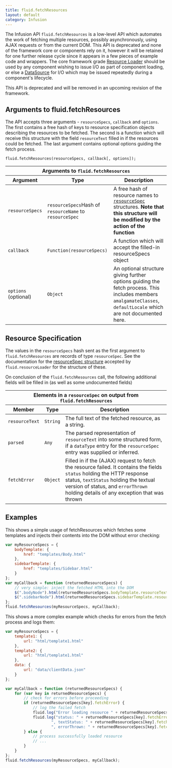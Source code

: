 ```yaml
---
title: fluid.fetchResources
layout: default
category: Infusion
---
```


The Infusion API `fluid.fetchResources` is a low-level API which automates the work of fetching multiple resources,
possibly asynchronously, using AJAX requests or from the current DOM. This API is deprecated and none of the framework
core or components rely on it, however it will be retained for one further release cycle since it appears in a few
pieces of example code and wrappers. The core framework grade [Resource Loader](ResourceLoader.md) should be used
by any component wishing to issue I/O as part of component loading, or else a 
[DataSource](https://github.com/fluid-project/kettle/blob/master/docs/DataSources.md) for I/O which may be issued
repeatedly during a component's lifecycle. 

This API is deprecated and will be removed in an upcoming revision of the framework.

## Arguments to fluid.fetchResources

The API accepts three arguments - `resourceSpecs`, `callback` and `options`. The first contains a free hash of keys to
resource specification objects describing the resources to be fetched. The second is a function which will receive this
structure with the field `resourceText` filled in if the resources could be fetched. The last argument contains optional
options guiding the fetch process.

```snippet
fluid.fetchResources(resourceSpecs, callback[, options]);
```

<table>
    <thead>
        <tr>
            <th colspan="3">Arguments to <code>fluid.fetchResources</code></th>
        </tr>
        <tr>
            <th>Argument</th>
            <th>Type</th>
            <th>Description</th>
        </tr>
    </thead>
    <tbody>
        <tr>
            <td><code>resourceSpecs</code></td>
            <td><code>resourceSpecs</code>Hash of <code>resourceName</code> to <code>resourceSpec</code></td>
            <td>
                A free hash of resource names to <a href="#resource-specification"><code>resourceSpec</code></a>
                structures. <b><strong>Note that this structure will be modified by the action of the
                function</strong></b>
            </td>
        </tr>
        <tr>
            <td><code>callback</code></td>
            <td><code>Function(resourceSpecs)</code></td>
            <td>A function which will accept the filled-in resourceSpecs object</td>
        </tr>
        <tr>
            <td><code>options</code> (optional)</td>
            <td><code>Object</code></td>
            <td>
                An optional structure giving further options guiding the fetch process. This includes members
                <code>amalgamateClasses</code>, <code>defaultLocale</code> which are not documented here.
            </td>
        </tr>
    </tbody>
</table>

## Resource Specification

The values in the `resourceSpecs` hash sent as the first argument to `fluid.fetchResources` are records of type
`resourceSpec`. See the documentation for the [resourceSpec structure](ResourceLoader.md#resourcespec-structure) 
accepted by ``fluid.resourceLoader`` for the structure of these.

On conclusion of the `fluid.fetchResources` call, the following additional fields will be filled in (as well as some
undocumented fields)

<table>
    <thead>
        <tr>
            <th colspan="3">Elements in a <code>resourceSpec</code> on output from <code>fluid.fetchResources</code></th>
        </tr>
        <tr>
            <th>Member</th>
            <th>Type</th>
            <th>Description</th>
        </tr>
    </thead>
    <tbody>
        <tr>
            <td><code>resourceText</code></td>
            <td><code>String</code></td>
            <td>The full text of the fetched resource, as a string.</td>
        </tr>
        <tr>
            <td><code>parsed</code></td>
            <td><code>Any</code></td>
            <td>The parsed representation of <code>resourceText</code> into some structured form, if a <code>dataType</code> entry
            for the <code>resourceSpec</code> entry was supplied or inferred.</td>
        </tr>
        <tr>
            <td><code>fetchError</code></td>
            <td><code>Object</code></td>
            <td>
                Filled in if the (AJAX) request to fetch the resource failed. It contains the fields <code>status</code>
                holding the HTTP response status, <code>textStatus</code> holding the textual version of status, and
                <code>errorThrown</code> holding details of any exception that was thrown
            </td>
        </tr>
    </tbody>
</table>

## Examples

This shows a simple usage of fetchResources which fetches some templates and injects their contents into the DOM without
error checking:

```javascript
var myResourceSpecs = {
    bodyTemplate: {
        href: "templates/Body.html"
    },
    sidebarTemplate: {
        href: "templates/Sidebar.html"
    }
};
var myCallback = function (returnedResourceSpecs) {
    // very simple: inject the fetched HTML into the DOM
    $(".bodyNode").html(returnedResourceSpecs.bodyTemplate.resourceText);
    $(".sidebarNode").html(returnedResourceSpecs.sidebarTemplate.resourceText);
};
fluid.fetchResources(myResourceSpecs, myCallback);
```

This shows a more complex example which checks for errors from the fetch process and logs them:

```javascript
var myResourceSpecs = {
    template1: {
        url: "html/template1.html"
    },
    template2: {
        url: "html/template1.html"
    },
    data: {
        url: "data/clientData.json"
    }
};

var myCallback = function (returnedResourceSpecs) {
    for (var key in returnedResourceSpecs) {
        // check for errors before proceeding
        if (returnedResourceSpecs[key].fetchError) {
            // log the failed fetch
            fluid.log("Error loading resource " + returnedResourceSpecs[key].href);
            fluid.log("status: " + returnedResourceSpecs[key].fetchError.status +
                    ", textStatus: " + returnedResourceSpecs[key].fetchError.textStatus +
                    ", errorThrown: " + returnedResourceSpecs[key].fetchError.errorThrown);
        } else {
            // process successfully loaded resource
            // ...
        }
    }
};
fluid.fetchResources(myResourceSpecs, myCallback);
```
